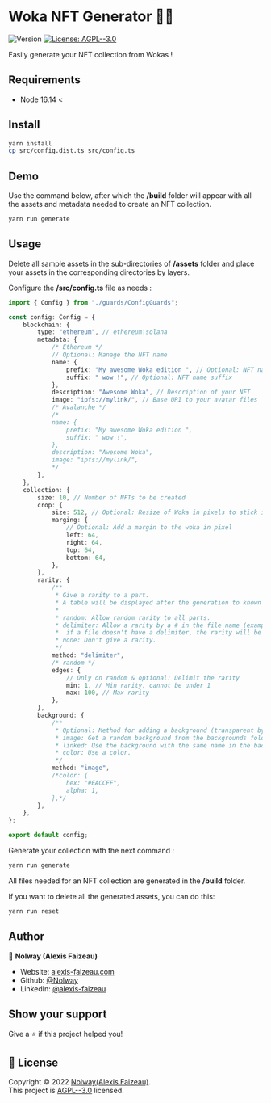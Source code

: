 <h1>Woka NFT Generator 🧙‍♂️</h1>
<p>
  <img alt="Version" src="https://img.shields.io/badge/version-1.0.0-blue.svg?cacheSeconds=2592000" />
  <a href="LICENSE.txt" target="_blank">
    <img alt="License: AGPL--3.0" src="https://img.shields.io/badge/License-AGPL--3.0-yellow.svg" />
  </a>
</p>

Easily generate your NFT collection from Wokas !

## Requirements

-   Node 16.14 <

## Install

```sh
yarn install
cp src/config.dist.ts src/config.ts
```

## Demo

Use the command below, after which the **/build** folder will appear with all the assets and metadata needed to create an NFT collection.

```sh
yarn run generate
```

## Usage

Delete all sample assets in the sub-directories of **/assets** folder and place your assets in the corresponding directories by layers.

Configure the **/src/config.ts** file as needs :

```ts
import { Config } from "./guards/ConfigGuards";

const config: Config = {
    blockchain: {
        type: "ethereum", // ethereum|solana
        metadata: {
            /* Ethereum */
            // Optional: Manage the NFT name
            name: {
                prefix: "My awesome Woka edition ", // Optional: NFT name prefix
                suffix: " wow !", // Optional: NFT name suffix
            },
            description: "Awesome Woka", // Description of your NFT
            image: "ipfs://mylink/", // Base URI to your avatar files
            /* Avalanche */
            /*
            name: {
                prefix: "My awesome Woka edition ",
                suffix: " wow !",
            },
            description: "Awesome Woka",
            image: "ipfs://mylink/",
            */
        },
    },
    collection: {
        size: 10, // Number of NFTs to be created
        crop: {
            size: 512, // Optional: Resize of Woka in pixels to stick it above background (must be smaller than the background)
            marging: {
                // Optional: Add a margin to the woka in pixel
                left: 64,
                right: 64,
                top: 64,
                bottom: 64,
            },
        },
        rarity: {
            /**
             * Give a rarity to a part.
             * A table will be displayed after the generation to known how rare a part is.
             *
             * random: Allow random rarity to all parts.
             * delimiter: Allow a rarity by a # in the file name (example: my-body-is-ready#50.png),
             *  if a file doesn't have a delimiter, the rarity will be set to 100.
             * none: Don't give a rarity.
             */
            method: "delimiter",
            /* random */
            edges: {
                // Only on random & optional: Delimit the rarity
                min: 1, // Min rarity, cannot be under 1
                max: 100, // Max rarity
            },
        },
        background: {
            /**
             * Optional: Method for adding a background (transparent by default)
             * image: Get a random background from the backgrounds folder.
             * linked: Use the background with the same name in the backgrounds folder.
             * color: Use a color.
             */
            method: "image",
            /*color: {
                hex: "#EACCFF",
                alpha: 1,
            },*/
        },
    },
};

export default config;
```

Generate your collection with the next command :

```sh
yarn run generate
```

All files needed for an NFT collection are generated in the **/build** folder.

If you want to delete all the generated assets, you can do this:

```sh
yarn run reset
```

## Author

👤 **Nolway (Alexis Faizeau)**

-   Website: [alexis-faizeau.com](https://www.alexis-faizeau.com)
-   Github: [@Nolway](https://github.com/Nolway)
-   LinkedIn: [@alexis-faizeau](https://linkedin.com/in/alexis-faizeau)

## Show your support

Give a ⭐️ if this project helped you!

## 📝 License

Copyright © 2022 [Nolway(Alexis Faizeau)](https://github.com/Nolway).<br />
This project is [AGPL--3.0](LICENSE.txt) licensed.
